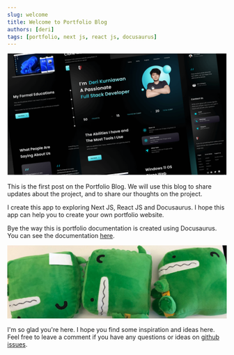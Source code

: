 ```yaml
---
slug: welcome
title: Welcome to Portfolio Blog
authors: [deri]
tags: [portfolio, next js, react js, docusaurus]
---
```


![Portfolio Mockup](./Mockup.png)

This is the first post on the Portfolio Blog. We will use this blog to share updates about the project, and to share our thoughts on the project.

I create this app to exploring Next JS, React JS and Docusaurus. I hope this app can help you to create your own portfolio website.

Bye the way this is portfolio documentation is created using Docusaurus. You can see the documentation [here](/docs/intro).

![Docusaurus Plushie](./docusaurus-plushie-banner.jpeg)

I'm so glad you're here. I hope you find some inspiration and ideas here. Feel free to leave a comment if you have any questions or ideas on [github issues](https://github.com/Deri-Kurniawan/portfolio/issues).
